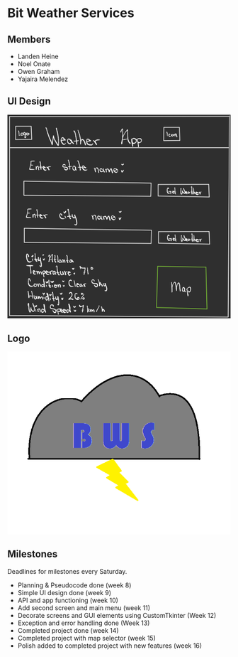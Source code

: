# Bit Weather Services

## Members

 - Landen Heine
 - Noel Onate
 - Owen Graham
 - Yajaira Melendez

## UI Design

![Sketch of UI_design](UI_design.png)

## Logo

![Rough draft of logo](Logo.png)

## Milestones

Deadlines for milestones every Saturday.
 - Planning & Pseudocode done (week 8)
 - Simple UI design done (week 9)
 - API and app functioning (week 10)
 - Add second screen and main menu (week 11)
 - Decorate screens and GUI elements using CustomTkinter (Week 12)
 - Exception and error handling done (Week 13)
 - Completed project done (week 14)
 - Completed project with map selector (week 15)
 - Polish added to completed project with new features (week 16)